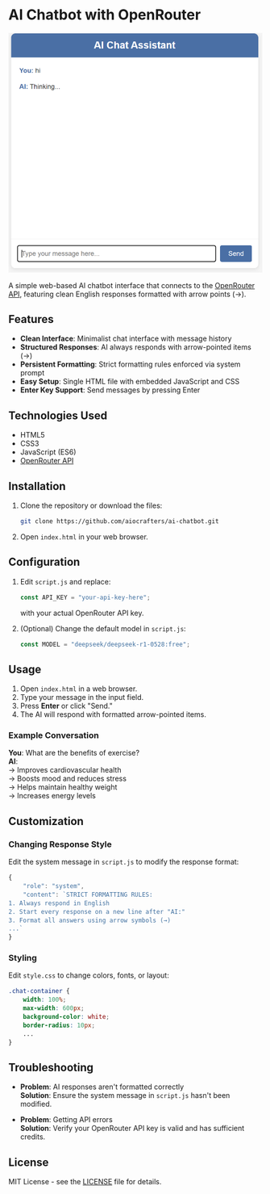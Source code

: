 # AI Chatbot with OpenRouter

![Chatbot Screenshot](./screenshot.png)

A simple web-based AI chatbot interface that connects to the [OpenRouter API](https://openrouter.ai/), featuring clean English responses formatted with arrow points (→).

## Features

- **Clean Interface**: Minimalist chat interface with message history
- **Structured Responses**: AI always responds with arrow-pointed items (→)
- **Persistent Formatting**: Strict formatting rules enforced via system prompt
- **Easy Setup**: Single HTML file with embedded JavaScript and CSS
- **Enter Key Support**: Send messages by pressing Enter

## Technologies Used

- HTML5
- CSS3
- JavaScript (ES6)
- [OpenRouter API](https://openrouter.ai/)

## Installation

1. Clone the repository or download the files:
   ```bash
   git clone https://github.com/aiocrafters/ai-chatbot.git
   ```
2. Open `index.html` in your web browser.

## Configuration

1. Edit `script.js` and replace:
   ```javascript
   const API_KEY = "your-api-key-here";
   ```
   with your actual OpenRouter API key.

2. (Optional) Change the default model in `script.js`:
   ```javascript
   const MODEL = "deepseek/deepseek-r1-0528:free";
   ```

## Usage

1. Open `index.html` in a web browser.
2. Type your message in the input field.
3. Press **Enter** or click "Send."
4. The AI will respond with formatted arrow-pointed items.

### Example Conversation
**You**: What are the benefits of exercise?  
**AI**:  
→ Improves cardiovascular health  
→ Boosts mood and reduces stress  
→ Helps maintain healthy weight  
→ Increases energy levels  

## Customization

### Changing Response Style
Edit the system message in `script.js` to modify the response format:
```javascript
{
    "role": "system",
    "content": `STRICT FORMATTING RULES:
1. Always respond in English
2. Start every response on a new line after "AI:"
3. Format all answers using arrow symbols (→)
...`
}
```

### Styling
Edit `style.css` to change colors, fonts, or layout:
```css
.chat-container {
    width: 100%;
    max-width: 600px;
    background-color: white;
    border-radius: 10px;
    ...
}
```

## Troubleshooting

- **Problem**: AI responses aren't formatted correctly  
  **Solution**: Ensure the system message in `script.js` hasn't been modified.

- **Problem**: Getting API errors  
  **Solution**: Verify your OpenRouter API key is valid and has sufficient credits.

## License

MIT License - see the [LICENSE](./LICENSE) file for details.